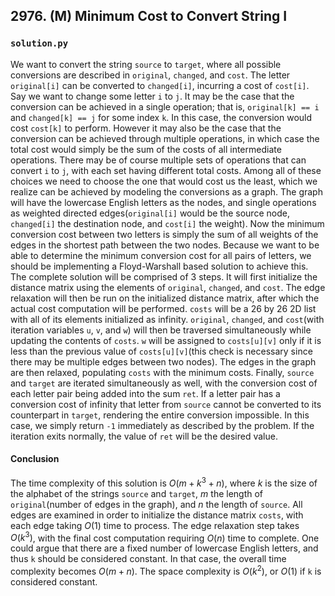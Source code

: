 ## 2976. (M) Minimum Cost to Convert String I

### `solution.py`
We want to convert the string `source` to `target`, where all possible conversions are described in `original`, `changed`, and `cost`. The letter `original[i]` can be converted to `changed[i]`, incurring a cost of `cost[i]`. Say we want to change some letter `i` to `j`. It may be the case that the conversion can be achieved in a single operation; that is, `original[k] == i` and `changed[k] == j` for some index `k`. In this case, the conversion would cost `cost[k]` to perform. However it may also be the case that the conversion can be achieved through multiple operations, in which case the total cost would simply be the sum of the costs of all intermediate operations. There may be of course multiple sets of operations that can convert `i` to `j`, with each set having different total costs. Among all of these choices we need to choose the one that would cost us the least, which we realize can be achieved by modeling the conversions as a graph. The graph will have the lowercase English letters as the nodes, and single operations as weighted directed edges(`original[i]` would be the source node, `changed[i]` the destination node, and `cost[i]` the weight). Now the minimum conversion cost between two letters is simply the sum of all weights of the edges in the shortest path between the two nodes. Because we want to be able to determine the minimum conversion cost for all pairs of letters, we should be implementing a Floyd-Warshall based solution to achieve this.  
The complete solution will be comprised of 3 steps. It will first initialize the distance matrix using the elements of `original`, `changed`, and `cost`. The edge relaxation will then be run on the initialized distance matrix, after which the actual cost computation will be performed. `costs` will be a 26 by 26 2D list with all of its elements initialized as infinity. `original`, `changed`, and `cost`(with iteration variables `u`, `v`, and `w`) will then be traversed simultaneously while updating the contents of `costs`. `w` will be assigned to `costs[u][v]` only if it is less than the previous value of `costs[u][v]`(this check is necessary since there may be multiple edges between two nodes). The edges in the graph are then relaxed, populating `costs` with the minimum costs. Finally, `source` and `target` are iterated simultaneously as well, with the conversion cost of each letter pair being added into the sum `ret`. If a letter pair has a conversion cost of infinity that letter from `source` cannot be converted to its counterpart in `target`, rendering the entire conversion impossible. In this case, we simply return `-1` immediately as described by the problem. If the iteration exits normally, the value of `ret` will be the desired value.  

#### Conclusion
The time complexity of this solution is $O(m+k^3+n)$, where $k$ is the size of the alphabet of the strings `source` and `target`, $m$ the length of `original`(number of edges in the graph), and $n$ the length of `source`. All edges are examined in order to initialize the distance matrix `costs`, with each edge taking $O(1)$ time to process. The edge relaxation step takes $O(k^3)$, with the final cost computation requiring $O(n)$ time to complete. One could argue that there are a fixed number of lowercase English letters, and thus `k` should be considered constant. In that case, the overall time complexity becomes $O(m+n)$. The space complexity is $O(k^2)$, or $O(1)$ if `k` is considered constant.  
  

